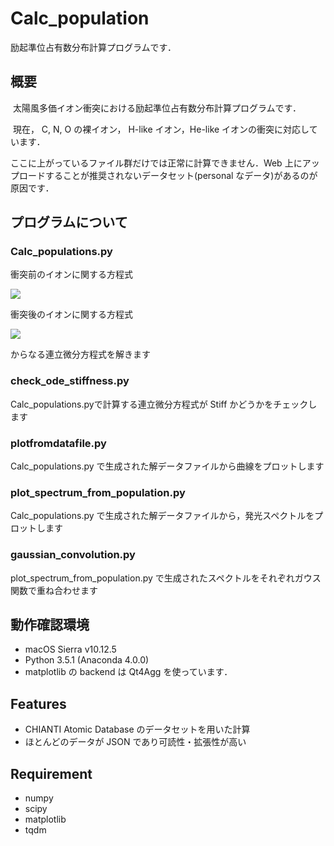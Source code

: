 # Calc_population
励起準位占有数分布計算プログラムです．
## 概要
  太陽風多価イオン衝突における励起準位占有数分布計算プログラムです．
  
  現在， C, N, O の裸イオン， H-like イオン，He-like イオンの衝突に対応しています．  

  ここに上がっているファイル群だけでは正常に計算できません．Web 上にアップロードすることが推奨されないデータセット(personal なデータ)があるのが原因です．


## プログラムについて
### Calc_populations.py
  衝突前のイオンに関する方程式


  <img src="https://latex.codecogs.com/gif.latex?\frac{\textrm{d}[{\rm&space;X}^{q&plus;}]}{\textrm{d}t}=-\sigma_{\mathrm{total}}\cdot&space;v&space;[{\rm&space;X}^{q&plus;}][{\rm&space;Y}]" />


  衝突後のイオンに関する方程式


  <img src="https://latex.codecogs.com/gif.latex?\frac{\textrm{d}[{\rm&space;X}^{(q-1)&plus;}(\mathcal{S})]}{\textrm{d}t}=\sigma_{\mathcal{S}}\cdot&space;v&space;[{\rm&space;X}^{q&plus;}][{\rm&space;Y}]&space;&plus;\sum_{\mathcal{S}'}\left\{A_{\mathcal{S}',&space;\mathcal{S}}[{\rm&space;X}^{(q-1)&plus;}(\mathcal{S}')]\right\}&space;-\left\{\sum_{\mathcal{S}''}A_{\mathcal{S},&space;\mathcal{S}''}\right\}[{\rm&space;X}^{(q-1)&plus;}(\mathcal{S})]" />
  
  からなる連立微分方程式を解きます

### check_ode_stiffness.py
  Calc_populations.pyで計算する連立微分方程式が Stiff かどうかをチェックします

### plotfromdatafile.py
  Calc_populations.py で生成された解データファイルから曲線をプロットします

### plot_spectrum_from_population.py
  Calc_populations.py で生成された解データファイルから，発光スペクトルをプロットします

### gaussian_convolution.py
  plot_spectrum_from_population.py で生成されたスペクトルをそれぞれガウス関数で重ね合わせます


## 動作確認環境
  - macOS Sierra v10.12.5
  - Python 3.5.1 (Anaconda 4.0.0)
  - matplotlib の backend は Qt4Agg を使っています．

## Features

- CHIANTI Atomic Database のデータセットを用いた計算
- ほとんどのデータが JSON であり可読性・拡張性が高い

## Requirement

- numpy
- scipy
- matplotlib
- tqdm
